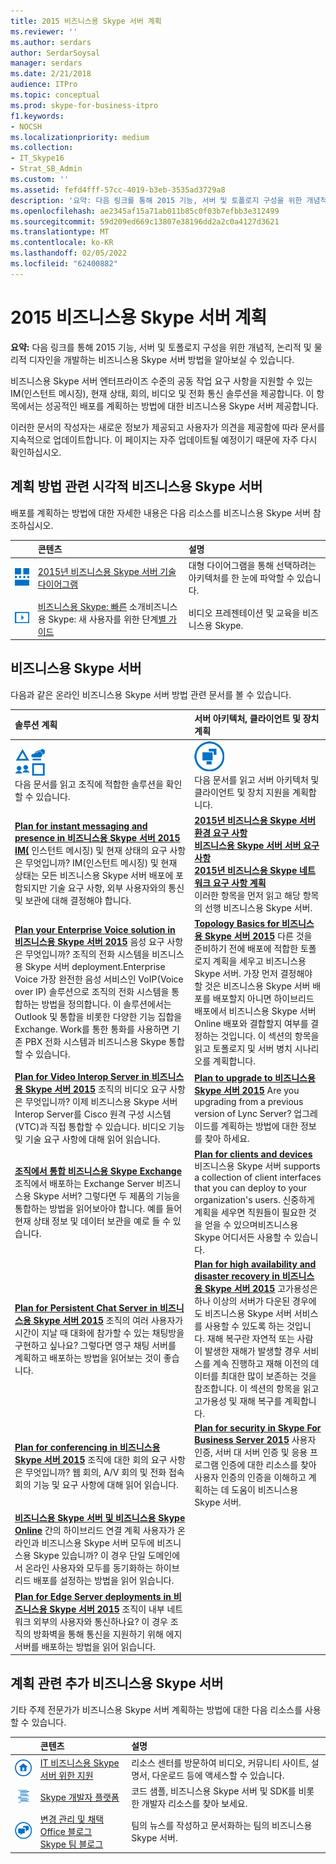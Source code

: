 ```yaml
---
title: 2015 비즈니스용 Skype 서버 계획
ms.reviewer: ''
ms.author: serdars
author: SerdarSoysal
manager: serdars
ms.date: 2/21/2018
audience: ITPro
ms.topic: conceptual
ms.prod: skype-for-business-itpro
f1.keywords:
- NOCSH
ms.localizationpriority: medium
ms.collection:
- IT_Skype16
- Strat_SB_Admin
ms.custom: ''
ms.assetid: fefd4fff-57cc-4019-b3eb-3535ad3729a8
description: '요약: 다음 링크를 통해 2015 기능, 서버 및 토폴로지 구성을 위한 개념적, 논리적 및 물리적 디자인을 개발하는 비즈니스용 Skype 서버 방법을 알아보고 있습니다.'
ms.openlocfilehash: ae2345af15a71ab011b85c0f03b7efbb3e312499
ms.sourcegitcommit: 59d209ed669c13807e38196dd2a2c0a4127d3621
ms.translationtype: MT
ms.contentlocale: ko-KR
ms.lasthandoff: 02/05/2022
ms.locfileid: "62400882"
---
```

# <a name="plan-for-your-skype-for-business-server-2015-deployment"></a>2015 비즈니스용 Skype 서버 계획
 
**요약:** 다음 링크를 통해 2015 기능, 서버 및 토폴로지 구성을 위한 개념적, 논리적 및 물리적 디자인을 개발하는 비즈니스용 Skype 서버 방법을 알아보실 수 있습니다.
  
비즈니스용 Skype 서버 엔터프라이즈 수준의 공동 작업 요구 사항을 지원할 수 있는 IM(인스턴트 메시징), 현재 상태, 회의, 비디오 및 전화 통신 솔루션을 제공합니다. 이 항목에서는 성공적인 배포를 계획하는 방법에 대한 비즈니스용 Skype 서버 제공합니다. 
  
이러한 문서의 작성자는 새로운 정보가 제공되고 사용자가 의견을 제공함에 따라 문서를 지속적으로 업데이트합니다. 이 페이지는 자주 업데이트될 예정이기 때문에 자주 다시 확인하십시오.
## <a name="visual-resources-about-how-to-plan-for-skype-for-business-server"></a>계획 방법 관련 시각적 비즈니스용 Skype 서버

배포를 계획하는 방법에 대한 자세한 내용은 다음 리소스를 비즈니스용 Skype 서버 참조하십시오.
  
|&nbsp;|콘텐츠|설명|
|:--- |:--- |:--- |
|![기술 다이어그램의 아이콘입니다.](../media/87de0d09-77fd-46f2-b9f6-99a7998fd332.png)|[2015년 비즈니스용 Skype 서버 기술 다이어그램](../technical-diagrams.md)  |대형 다이어그램을 통해 선택하려는 아키텍처를 한 눈에 파악할 수 있습니다.   |
|![비디오 아이콘입니다.](../media/143e0d86-1c68-482a-9bf9-93e7966acca0.png)|[비즈니스용 Skype: 빠른](https://www.youtube.com/watch?v=PRJqMuwW5yc&amp;feature=youtu.be) 소개비즈니스용 Skype: 새 사용자를 위한 단계[별 가이드](https://www.youtube.com/watch?v=7_c4zVJ739M&amp;feature=youtu.be)    |비디오 프레젠테이션 및 교육을 비즈니스용 Skype.   |
   
##  <a name="articles-about-planning-for-skype-for-business-server"></a>비즈니스용 Skype 서버

다음과 같은 온라인 비즈니스용 Skype 서버 방법 관련 문서를 볼 수 있습니다. 
  
|솔루션 계획|서버 아키텍처, 클라이언트 및 장치 계획|
|:-----|:-----|
|![솔루션 콘텐츠의 아이콘입니다.](../media/3959ce46-bd94-40be-8a58-6108bc3583a8.png)           <br/> 다음 문서를 읽고 조직에 적합한 솔루션을 확인할 수 있습니다.   |![서버 아키텍처 콘텐츠 아이콘](../media/1d7d8156-1ca9-4124-a17f-6bce5aa91966.png)           <br/> 다음 문서를 읽고 서버 아키텍처 및 클라이언트 및 장치 지원을 계획합니다.   |
|**[Plan for instant messaging and presence in 비즈니스용 Skype 서버 2015 IM(](instant-messaging-and-presence.md)** 인스턴트 메시징) 및 현재 상태의 요구 사항은 무엇입니까? IM(인스턴트 메시징) 및 현재 상태는 모든 비즈니스용 Skype 서버 배포에 포함되지만 기술 요구 사항, 외부 사용자와의 통신 및 보관에 대해 결정해야 합니다.  |**[2015년 비즈니스용 Skype 서버 환경 요구 사항](requirements-for-your-environment/environmental-requirements.md)** <br/> **[비즈니스용 Skype 서버 서버 요구 사항](requirements-for-your-environment/server-requirements.md)** <br/> **[2015년 비즈니스용 Skype 네트워크 요구 사항 계획](network-requirements/network-requirements.md)** <br/> 이러한 항목을 먼저 읽고 해당 항목의 선행 비즈니스용 Skype 서버.   |
|**[Plan your Enterprise Voice solution in 비즈니스용 Skype 서버 2015](enterprise-voice-solution/enterprise-voice-solution.md)** 음성 요구 사항은 무엇입니까? 조직의 전화 시스템을 비즈니스용 Skype 서버 deployment.Enterprise Voice 가장 완전한 음성 서비스인 VoIP(Voice over IP) 솔루션으로 조직의 전화 시스템을 통합하는 방법을 정의합니다. 이 솔루션에서는 Outlook 및 통합을 비롯한 다양한 기능 집합을 Exchange. Work를 통한 통화를 사용하면 기존 PBX 전화 시스템과 비즈니스용 Skype 통합할 수 있습니다.  |**[Topology Basics for 비즈니스용 Skype 서버 2015](topology-basics/topology-basics.md)** 다른 것을 준비하기 전에 배포에 적합한 토폴로지 계획을 세우고 비즈니스용 Skype 서버. 가장 먼저 결정해야 할 것은 비즈니스용 Skype 서버 배포를 배포할지 아니면 하이브리드 배포에서 비즈니스용 Skype 서버 Online 배포와 결합할지 여부를 결정하는 것입니다. 이 섹션의 항목을 읽고 토폴로지 및 서버 병치 시나리오를 계획합니다.  |
|**[Plan for Video Interop Server in 비즈니스용 Skype 서버 2015](video-interop-server.md)** 조직의 비디오 요구 사항은 무엇입니까? 이제 비즈니스용 Skype 서버 Interop Server를 Cisco 원격 구성 시스템(VTC)과 직접 통합할 수 있습니다. 비디오 기능 및 기술 요구 사항에 대해 읽어 읽습니다.  |**[Plan to upgrade to 비즈니스용 Skype 서버 2015](upgrade.md)** Are you upgrading from a previous version of Lync Server? 업그레이드를 계획하는 방법에 대한 정보를 찾아 하세요.  |
|**[조직에서 통합 비즈니스용 Skype Exchange](integrate-with-exchange/integrate-with-exchange.md)** 조직에서 배포하는 Exchange Server 비즈니스용 Skype 서버? 그렇다면 두 제품의 기능을 통합하는 방법을 읽어보아야 합니다. 예를 들어 현재 상태 정보 및 데이터 보관을 예로 들 수 있습니다.  |**[Plan for clients and devices](clients-and-devices/clients-and-devices.md)** 비즈니스용 Skype 서버 supports a collection of client interfaces that you can deploy to your organization's users. 신중하게 계획을 세우면 직원들이 필요한 것을 얻을 수 있으며비즈니스용 Skype 어디서든 사용할 수 있습니다.  |
|**[Plan for Persistent Chat Server in 비즈니스용 Skype 서버 2015](persistent-chat-server/persistent-chat-server.md)** 조직의 여러 사용자가 시간이 지날 때 대화에 참가할 수 있는 채팅방을 구현하고 싶나요? 그렇다면 영구 채팅 서버를 계획하고 배포하는 방법을 읽어보는 것이 좋습니다.  |**[Plan for high availability and disaster recovery in 비즈니스용 Skype 서버 2015](high-availability-and-disaster-recovery/high-availability-and-disaster-recovery.md)** 고가용성은 하나 이상의 서버가 다운된 경우에도 비즈니스용 Skype 서버 서비스를 사용할 수 있도록 하는 것입니다. 재해 복구란 자연적 또는 사람이 발생한 재해가 발생할 경우 서비스를 계속 진행하고 재해 이전의 데이터를 최대한 많이 보존하는 것을 참조합니다. 이 섹션의 항목을 읽고 고가용성 및 재해 복구를 계획합니다.  |
|**[Plan for conferencing in 비즈니스용 Skype 서버 2015](conferencing/conferencing.md)** 조직에 대한 회의 요구 사항은 무엇입니까? 웹 회의, A/V 회의 및 전화 접속 회의 기능 및 요구 사항에 대해 읽어 읽습니다.  |**[Plan for security in Skype For Business Server 2015](security/security.md)** 사용자 인증, 서버 대 서버 인증 및 응용 프로그램 인증에 대한 리소스를 찾아 사용자 인증의 인증을 이해하고 계획하는 데 도움이 비즈니스용 Skype 서버.  |
|**[비즈니스용 Skype 서버 및 비즈니스용 Skype Online](../../SfbHybrid/hybrid/plan-hybrid-connectivity.md?bc=%2fSkypeForBusiness%2fbreadcrumb%2ftoc.json&toc=%2fSkypeForBusiness%2ftoc.json)** 간의 하이브리드 연결 계획 사용자가 온라인과 비즈니스용 Skype 서버 모두에 비즈니스용 Skype 있습니까? 이 경우 단일 도메인에서 온라인 사용자와 모두를 동기화하는 하이브리드 배포를 설정하는 방법을 읽어 읽습니다.  ||
|**[Plan for Edge Server deployments in 비즈니스용 Skype 서버 2015](edge-server-deployments/edge-server-deployments.md)** 조직이 내부 네트워크 외부의 사용자와 통신하나요? 이 경우 조직의 방화벽을 통해 통신을 지원하기 위해 에지 서버를 배포하는 방법을 읽어 읽습니다.  ||
   
## <a name="additional-resources-about-planning-for-skype-for-business-server"></a>계획 관련 추가 비즈니스용 Skype 서버

기타 주제 전문가가 비즈니스용 Skype 서버 계획하는 방법에 대한 다음 리소스를 사용할 수 있습니다. 
  
|&nbsp;|콘텐츠|설명|
|:--- |:--- |:--- |
|![Docs 아이콘](../media/4eff581b-890b-46cb-8224-a4122137d27e.png)|[IT 비즈니스용 Skype 서버 위한 지원](../../Hub/index.yml)  |리소스 센터를 방문하여 비디오, 커뮤니티 사이트, 설명서, 다운로드 등에 액세스할 수 있습니다.   |
|![개발자 콘텐츠의 아이콘입니다.](../media/3626138a-2778-407e-911f-a0dcbdc36684.png)|[Skype 개발자 플랫폼](/skype-sdk/skypedeveloperplatform)  |코드 샘플, 비즈니스용 Skype 서버 및 SDK를 비롯한 개발자 리소스를 찾아 보세요.   |
|![뉴스, 블로그에 대한 아이콘입니다.](../media/ac692cb8-7db8-4810-b53f-1bc88b1e4cac.png)|[변경 관리 및 채택](https://go.microsoft.com/fwlink/p/?LinkId=532796) <br/> [Office 블로그](https://go.microsoft.com/fwlink/p/?LinkId=528899) <br/> [Skype 팀 블로그](https://go.microsoft.com/fwlink/p/?LinkId=532818)  |팀의 뉴스를 작성하고 문서화하는 팀의 비즈니스용 Skype 서버.   |

